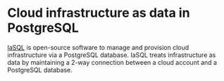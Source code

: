 # Cloud infrastructure as data in PostgreSQL

[IaSQL](https://iasql.com) is open-source software to manage and provision cloud infrastructure via a PostgreSQL database. IaSQL treats infrastructure as data by maintaining a 2-way connection between a cloud account and a PostgreSQL database. 
